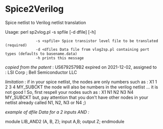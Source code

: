 # Spice2Verilog
Spice netlist to Verilog netlist translation

Usage: perl sp2vlog.pl -s spfile [-d dfile] [-h]

                  -s <spfile> Spice transistor level file to be translated (required)
                  -d <dfiles Data file from vlog2sp.pl containing port types (defaults to basename.data)
                  -h prints this message

*copied from the patent* : US6792579B2 expired on 2021-12-02, assigned to : LSI Corp ; Bell Semiconductor LLC

*limitation* : if in your spice netlist, the nodes are only numbers such as : X1 1 2 3 4 MY_SUBCKT
              the node will also be numbers in the verilog netlist ... it is not good !
              So, first respell your nodes such as :  X1 N1 N2 N3 N4 MY_SUBCKT
              but, pay attention that you don't have other nodes in your netlist already called N1, N2, N3 or N4 ;)

*example of dfile Data for a 2 inputs AND :*

 module LIB_AND2 (A, B, Z);
   input  A,B;
   output  Z;
 endmodule
